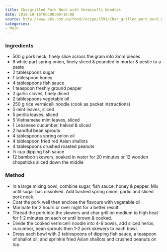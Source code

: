 ```yaml
---
title: Chargrilled Pork Neck with Vermicelli Noodles
date: 2010-10-16T00:00:00+10:00
source: http://www.sbs.com.au/food/recipe/1591/Char_grilled_pork_neck_with_vermicelli_noodles
categories:
- Main
---
```










### Ingredients

* 500 g pork neck, finely slice across the grain into 3mm pieces
* 6 white part spring onion, finely sliced & pounded in mortar & pestle to a paste
* 2 tablespoons sugar
* 1 tablespoon honey
* 4 tablespoons fish sauce
* 1 teaspoon freshly ground pepper
* 2 garlic cloves, finely diced
* 2 tablespoons vegetable oil 
* 250 g rice vermicelli noodle (cook as packet instructions)
* 5 mint leaves, sliced
* 5 perilla leaves, sliced
* 5 Vietnamese mint leaves, sliced
* 1 Lebanese cucumber, halved & sliced
* 2 handful bean sprouts
* 4 tablespoons spring onion oil
* 4 tablespoon fried red Asian shallots
* 4 tablespoons crushed roasted peanuts
* ½ cup dipping fish sauce
* 12 bamboo skewers, soaked in water for 20 minutes or 12 wooden chopsticks sliced down the middle

### Method

* In a large mixing bowl, combine sugar, fish sauce, honey & pepper. Mix until sugar has dissolved. Add bashed spring onion, garlic and sliced pork neck.
* Coat the pork well then enclose the flavours with vegetable oil.
* Marinate for 2 hours or over night for a better result.
* Thread the pork into the skewers and char grill on medium to high heat for 1-2 minutes on each or until brown & cooked.
* Divide the cooked vermicelli noodle into 4-6 bowls, add sliced herbs, cucumber, bean sprouts then 1-2 pork skewers to each bowl.
* Dress each bowl with 2 tablespoons of dipping fish sauce, a teaspoon of shallot oil, and sprinkle fried Asian shallots and crushed peanuts on top
